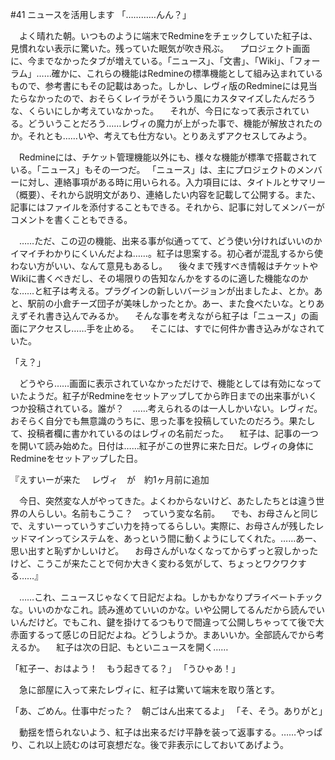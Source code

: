 #41 ニュースを活用します
「…………んん？」

　よく晴れた朝。いつものように端末でRedmineをチェックしていた紅子は、見慣れない表示に驚いた。残っていた眠気が吹き飛ぶ。
　プロジェクト画面に、今までなかったタブが増えている。「ニュース」、「文書」、「Wiki」、「フォーラム」……確かに、これらの機能はRedmineの標準機能として組み込まれているもので、参考書にもその記載はあった。しかし、レヴィ版のRedmineには見当たらなかったので、おそらくレイラがそういう風にカスタマイズしたんだろうな、くらいにしか考えていなかった。
　それが、今日になって表示されている。どういうことだろう……レヴィの魔力が上がった事で、機能が解放されたのか。それとも……いや、考えても仕方ない。とりあえずアクセスしてみよう。


　Redmineには、チケット管理機能以外にも、様々な機能が標準で搭載されている。「ニュース」もその一つだ。
「ニュース」は、主にプロジェクトのメンバーに対し、連絡事項がある時に用いられる。入力項目には、タイトルとサマリー（概要）、それから説明文があり、連絡したい内容を記載して公開する。また、記事にはファイルを添付することもできる。それから、記事に対してメンバーがコメントを書くこともできる。


　……ただ、この辺の機能、出来る事が似通ってて、どう使い分ければいいのかイマイチわかりにくいんだよね……。紅子は思案する。初心者が混乱するから使わない方がいい、なんて意見もあるし。
　後々まで残すべき情報はチケットやWikiに書くべきだし、その場限りの告知なんかをするのに適した機能なのかな……と紅子は考える。プラグインの新しいバージョンが出ましたよ、とか。あと、駅前の小倉チーズ団子が美味しかったとか。あー、また食べたいな。とりあえずそれ書き込んでみるか。
　そんな事を考えながら紅子は「ニュース」の画面にアクセスし……手を止める。
　そこには、すでに何件か書き込みがなされていた。

「え？」

　どうやら……画面に表示されていなかっただけで、機能としては有効になっていたようだ。紅子がRedmineをセットアップしてから昨日までの出来事がいくつか投稿されている。誰が？　……考えられるのは一人しかいない。レヴィだ。おそらく自分でも無意識のうちに、思った事を投稿していたのだろう。果たして、投稿者欄に書かれているのはレヴィの名前だった。
　紅子は、記事の一つを開いて読み始めた。日付は……紅子がこの世界に来た日だ。レヴィの身体にRedmineをセットアップした日。


『えすいーが来た
　レヴィ　が　約1ヶ月前に追加

　今日、突然変な人がやってきた。よくわからないけど、あたしたちとは違う世界の人らしい。名前もこうこ？　っていう変な名前。
　でも、お母さんと同じで、えすいーっていうすごい力を持ってるらしい。実際に、お母さんが残したレッドマインってシステムを、あっという間に動くようにしてくれた。……あー、思い出すと恥ずかしいけど。
　お母さんがいなくなってからずっと寂しかったけど、こうこが来たことで何か大きく変わる気がして、ちょっとワクワクする……』


　……これ、ニュースじゃなくて日記だよね。しかもかなりプライベートチックな。いいのかなこれ。読み進めていいのかな。いや公開してるんだから読んでいいんだけど。でもこれ、鍵を掛けてるつもりで間違って公開しちゃってて後で大赤面するって感じの日記だよね。どうしようか。まあいいか。全部読んでから考えるか。
　紅子は次の日記、もといニュースを開く……

「紅子ー、おはよう！　もう起きてる？」
「うひゃあ！」

　急に部屋に入って来たレヴィに、紅子は驚いて端末を取り落とす。

「あ、ごめん。仕事中だった？　朝ごはん出来てるよ」
「そ、そう。ありがと」

　動揺を悟られないよう、紅子は出来るだけ平静を装って返事する。……やっぱり、これ以上読むのは可哀想だな。後で非表示にしておいてあげよう。